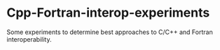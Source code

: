 # Cpp-Fortran-interop-experiments
Some experiments to determine best approaches to C/C++ and Fortran interoperability.

